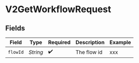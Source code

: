 # V2GetWorkflowRequest


## Fields

| Field              | Type               | Required           | Description        | Example            |
| ------------------ | ------------------ | ------------------ | ------------------ | ------------------ |
| `flowId`           | *String*           | :heavy_check_mark: | The flow id        | xxx                |